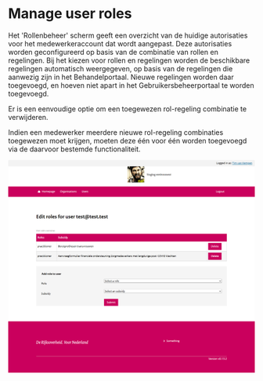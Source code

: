 # Manage user roles

Het 'Rollenbeheer' scherm geeft een overzicht van de huidige autorisaties voor het medewerkeraccount dat wordt aangepast. Deze autorisaties worden geconfigureerd op basis van de combinatie van rollen en regelingen.
Bij het kiezen voor rollen en regelingen worden de beschikbare regelingen automatisch weergegeven, op basis van de regelingen die aanwezig zijn in het Behandelportaal. Nieuwe regelingen worden daar toegevoegd, en hoeven niet apart in het Gebruikersbeheerportaal te worden toegevoegd.  

Er is een eenvoudige optie om een toegewezen rol-regeling combinatie te verwijderen.

Indien een medewerker meerdere nieuwe rol-regeling combinaties toegewezen moet krijgen, moeten deze één voor één worden toegevoegd via de daarvoor bestemde functionaliteit.  

![Manage roles](./images/DUSI%20manage%20roles.png)

<div class="page-break"></div>
